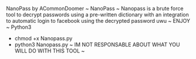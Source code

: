 

NanoPass by ACommonDoomer
~ NanoPass ~
Nanopass is a brute force tool to decrypt passwords using a pre-written dictionary
with an integration to automatic login to facebook using the decrypted password uwu
~ ENJOY ~
Python3
- chmod +x Nanopass.py
- python3 Nanopass.py
~ IM NOT RESPONSABLE ABOUT WHAT YOU WILL DO WITH THIS TOOL ~

